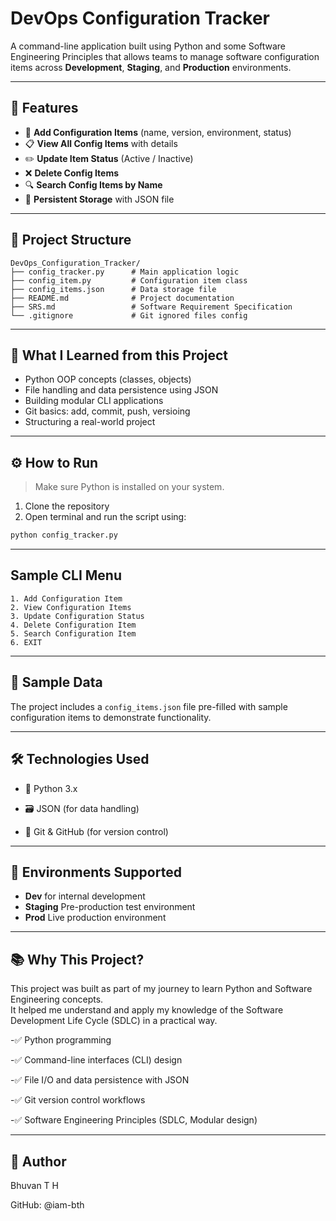# DevOps Configuration Tracker

A command-line application built using Python and some Software Engineering Principles that allows teams to manage software configuration items across **Development**, **Staging**, and **Production** environments.

---

## 🚀 Features

- 📌 **Add Configuration Items** (name, version, environment, status)
- 📋 **View All Config Items** with details
- ✏️ **Update Item Status** (Active / Inactive)
- ❌ **Delete Config Items**
- 🔍 **Search Config Items by Name**
- 💾 **Persistent Storage** with JSON file

---

## 📂 Project Structure

```
DevOps_Configuration_Tracker/
├── config_tracker.py      # Main application logic
├── config_item.py         # Configuration item class
├── config_items.json      # Data storage file
├── README.md              # Project documentation
├── SRS.md                 # Software Requirement Specification
└── .gitignore             # Git ignored files config

```
---

## 🧠 What I Learned from this Project

- Python OOP concepts (classes, objects)
- File handling and data persistence using JSON
- Building modular CLI applications
- Git basics: add, commit, push, versioing
- Structuring a real-world project

---

## ⚙️ How to Run

>Make sure Python is installed on your system.

1. Clone the repository
2. Open terminal and run the script using:

```bash
python config_tracker.py
```
---

## Sample CLI Menu
```
1. Add Configuration Item
2. View Configuration Items
3. Update Configuration Status
4. Delete Configuration Item
5. Search Configuration Item
6. EXIT
```
---

## 🧾 Sample Data 
The project includes a `config_items.json` file pre-filled with sample configuration items to demonstrate functionality.

---

## 🛠 Technologies Used
- 🐍 Python 3.x

- 🗃️ JSON (for data handling)

- 🔧 Git & GitHub (for version control)

---

## 🧪 Environments Supported

- **Dev** for internal development
- **Staging** Pre-production test environment
- **Prod** Live production environment 

---

## 📚 Why This Project?
This project was built as part of my journey to learn Python and Software Engineering concepts.  
It helped me understand and apply my knowledge of the Software Development Life Cycle (SDLC) in a practical way.

-✅ Python programming

-✅ Command-line interfaces (CLI) design

-✅ File I/O and data persistence with JSON

-✅ Git version control workflows

-✅ Software Engineering Principles (SDLC, Modular design)

---

## 👤 Author
Bhuvan T H

GitHub: @iam-bth